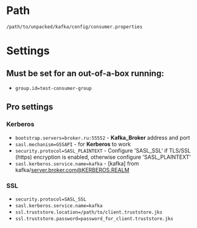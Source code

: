 #                  Path

`/path/to/unpacked/kafka/config/consumer.properties`









#                  Settings

##                 Must be set for an out-of-a-box running:

- `group.id=test-consumer-group`









##                 Pro settings

###                Kerberos

- `bootstrap.servers=broker.ru:55552` - **Kafka_Broker** address and port
- `sasl.mechanism=GSSAPI` - for **Kerberos** to work
- `security.protocol=SASL_PLAINTEXT` - Configure 'SASL_SSL' if TLS/SSL (https) encryption is enabled, otherwise configure 'SASL_PLAINTEXT'
- `sasl.kerberos.service.name=kafka` - [kafka] from kafka/server.broker.com@KERBEROS.REALM

###                SSL

- `security.protocol=SASL_SSL`
- `sasl.kerberos.service.name=kafka`
- `ssl.truststore.location=/path/to/client.truststore.jks`
- `ssl.truststore.password=password_for_client.truststore.jks`